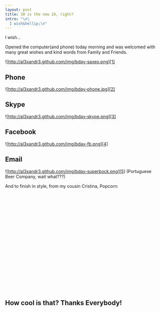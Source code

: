```yaml
--- 
layout: post
title: 30 is the new 20, right?
intro: "\n\
  I wish&hellip;\n"
---
```


I wish...

Opened the computer(and phone) today morning and was welcomed with many great
wishes and kind words from Family and Friends.

![http://al3xandr3.github.com/img/bday-saxeo.png][1]

## Phone

![http://al3xandr3.github.com/img/bday-phone.jpg][2]

## Skype

![http://al3xandr3.github.com/img/bday-skype.png][3]

## Facebook

![http://al3xandr3.github.com/img/bday-fb.png][4]

## Email

![http://al3xandr3.github.com/img/bday-superbock.png][5] (Portuguese Beer
Company, wait what???)

And to finish in style, from my cousin Cristina, Popcorn:

<object width="560" height="315"><param name="movie" value="http://www.youtube.com/v/AvDvTnTGjgQ?version=3&amp;hl=en_US"></param><param name="allowFullScreen" value="true"></param><param name="allowscriptaccess" value="always"></param><embed src="http://www.youtube.com/v/AvDvTnTGjgQ?version=3&amp;hl=en_US" type="application/x-shockwave-flash" width="560" height="315" allowscriptaccess="always" allowfullscreen="true"></embed></object>


## How cool is that? Thanks Everybody!


   [1]: http://al3xandr3.github.com/img/bday-saxeo.png
   [2]: http://al3xandr3.github.com/img/bday-phone.jpg
   [3]: http://al3xandr3.github.com/img/bday-skype.png
   [4]: http://al3xandr3.github.com/img/bday-fb.png
   [5]: http://al3xandr3.github.com/img/bday-superbock.png


